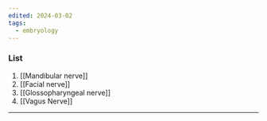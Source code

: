 ```yaml
---
edited: 2024-03-02
tags:
  - embryology
---
```

### List
1. [[Mandibular nerve]]
2. [[Facial nerve]]
3. [[Glossopharyngeal nerve]]
4. [[Vagus Nerve]] 

---
